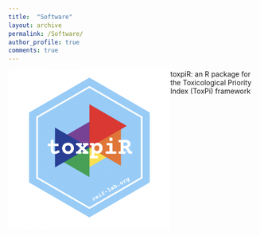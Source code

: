 ```yaml
---
title:  "Software"
layout: archive
permalink: /Software/
author_profile: true
comments: true
---
```


<img align="left" src="assets/images/toxpiR_logo.jpeg" style="display: block; margin: auto;" />
toxpiR: an R package for the Toxicological Priority Index (ToxPi) framework